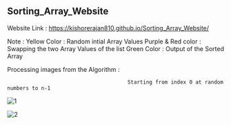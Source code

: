 ## Sorting_Array_Website

Website Link : https://kishorerajan810.github.io/Sorting_Array_Website/

Note :
   Yellow Color : Random intial Array Values
   Purple & Red color : Swapping the two Array Values of the list
   Green Color : Output of the Sorted Array

Processing images from the Algorithm :

                                           Starting from index 0 at random numbers to n-1

![1](https://user-images.githubusercontent.com/56103513/120932959-92703580-c715-11eb-83f8-3a693cf9475e.PNG)


![2](https://user-images.githubusercontent.com/56103513/120932968-9b610700-c715-11eb-9395-ef1228b54880.PNG)

 
